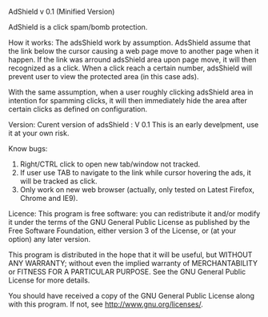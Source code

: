 AdShield v 0.1 (Minified Version)

AdShield is a click spam/bomb protection.

How it works:
The adsShield work by assumption.
AdsShield assume that the link below the cursor causing a web page move to another page when it happen.
If the link was arround adsShield area upon page move, it will then recognized as a click.
When a click reach a certain number, adsShield will prevent user to view the protected area (in this case ads).

With the same assumption, when a user roughly clicking adsShield area in intention for spamming clicks,
it will then immediately hide the area after certain clicks as defined on configuration.

Version:
Curent version of adsShield : V 0.1
This is an early develpment, use it at your own risk.

Know bugs:
1. Right/CTRL click to open new tab/window not tracked.
2. If user use TAB to navigate to the link while cursor hovering the ads, it will be tracked as click.
3. Only work on new web browser (actually, only tested on Latest Firefox, Chrome and IE9).

Licence:
This program is free software: you can redistribute it and/or modify
it under the terms of the GNU General Public License as published by
the Free Software Foundation, either version 3 of the License, or
(at your option) any later version.

This program is distributed in the hope that it will be useful,
but WITHOUT ANY WARRANTY; without even the implied warranty of
MERCHANTABILITY or FITNESS FOR A PARTICULAR PURPOSE.  See the
GNU General Public License for more details.

You should have received a copy of the GNU General Public License
along with this program.  If not, see <http://www.gnu.org/licenses/>.
